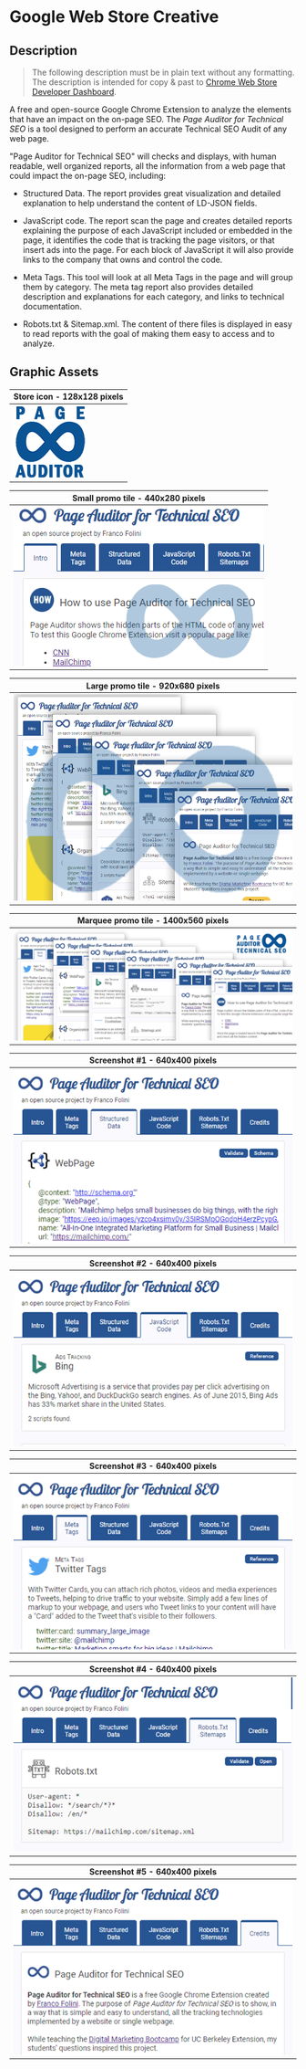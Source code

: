 # Google Web Store Creative 

## Description 
> The following description must be in plain text without any formatting. The description is intended for copy & past to [Chrome Web Store Developer Dashboard](https://chrome.google.com/webstore/devconsole/).

A free and open-source Google Chrome Extension to analyze the elements that have an impact on the on-page SEO. The _Page Auditor for Technical SEO_ is a tool designed to perform an accurate Technical SEO Audit of any web page.

"Page Auditor for Technical SEO" will checks and displays, with human readable, well organized reports, all the information from a web page that could impact the on-page SEO, including: 

* Structured Data. The report provides great visualization and detailed explanation to help understand the content of LD-JSON fields. 

* JavaScript code. The report scan the page and creates detailed reports explaining the purpose of each JavaScript included or embedded in the page,  it identifies the code that is tracking the page visitors, or that insert ads into the page. For each block of JavaScript it will also provide links to the company that owns and control the code.

* Meta Tags. This tool will look at all Meta Tags in the page and will group them by category. The meta tag report also provides detailed description and explanations for each category, and links to technical documentation.

* Robots.txt & Sitemap.xml. The content of there files is displayed in easy to read reports with the goal of making them easy to access and to analyze.

## Graphic Assets

| Store icon - 128x128 pixels
| -
|![Store icon - 128x128 pixels](./web-store-images/Store-Icon_128x128.png)|

| Small promo tile - 440x280 pixels
| -
|![Small promo tile - 440x280 pixels](./web-store-images/Small-promo-tile_440x280.png)|

| Large promo tile - 920x680 pixels
| -
|![Large promo tile - 920x680 pixels](./web-store-images/Large-promo-tile_920x680.png)|

| Marquee promo tile - 1400x560 pixels
| -
|![Marquee promo tile - 1400x560 pixels](./web-store-images/Marquee-promo-tile_1400x560.png)|

| Screenshot #1 - 640x400 pixels
| -
![Screenshot 1 640x400 pixels](./web-store-images/1_Screenshot_640x400.png)|

| Screenshot #2 - 640x400 pixels
| -
|![Screenshot 2 640x400 pixels](./web-store-images/2_Screenshot_640x400.png)|

| Screenshot #3 - 640x400 pixels
| -
|![Screenshot 3 640x400 pixels](./web-store-images/3_Screenshot_640x400.png)|

| Screenshot #4 - 640x400 pixels
| -
|![Screenshot 4 640x400 pixels](./web-store-images/4_Screenshot_640x400.png)|

| Screenshot #5 - 640x400 pixels
| -
|![Screenshot 5 640x400 pixels](./web-store-images/5_Screenshot_640x400.png)|
